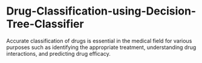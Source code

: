 # Drug-Classification-using-Decision-Tree-Classifier
Accurate classification of drugs is essential in the medical field for various purposes such as identifying the appropriate treatment, understanding drug interactions, and predicting drug efficacy.
